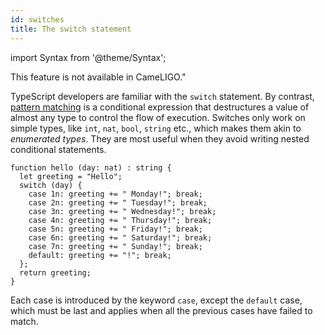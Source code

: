 ```yaml
---
id: switches
title: The switch statement
---
```


import Syntax from '@theme/Syntax';

<Syntax syntax="cameligo">
This feature is not available in CameLIGO."
</Syntax>

<Syntax syntax="jsligo">

TypeScript developers are familiar with the `switch` statement. By
contrast, [pattern matching](../data-types/variants#matching) is a conditional
expression that destructures a value of almost any type to control the
flow of execution. Switches only work on simple types, like `int`,
`nat`, `bool`, `string` etc., which makes them akin to *enumerated
types*. They are most useful when they avoid writing nested
conditional statements.

```jsligo group=switch
function hello (day: nat) : string {
  let greeting = "Hello";
  switch (day) {
    case 1n: greeting += " Monday!"; break;
    case 2n: greeting += " Tuesday!"; break;
    case 3n: greeting += " Wednesday!"; break;
    case 4n: greeting += " Thursday!"; break;
    case 5n: greeting += " Friday!"; break;
    case 6n: greeting += " Saturday!"; break;
    case 7n: greeting += " Sunday!"; break;
    default: greeting += "!"; break;
  };
  return greeting;
}
```

Each case is introduced by the keyword `case`, except the `default`
case, which must be last and applies when all the previous cases have
failed to match.

</Syntax>
